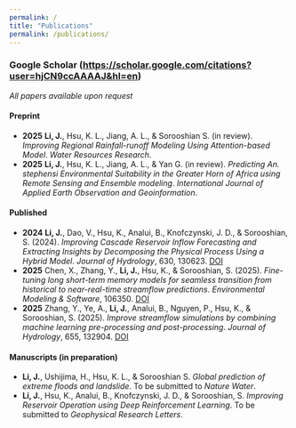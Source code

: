 ```yaml
---
permalink: /
title: "Publications"
permalink: /publications/
---
```

### Google Scholar (https://scholar.google.com/citations?user=hjCN9ccAAAAJ&hl=en)
_All papers available upon request_

#### Preprint

- **2025** **Li, J.**, Hsu, K. L., Jiang, A. L., & Sorooshian S. (in review). *Improving Regional Rainfall-runoff Modeling Using Attention-based Model*. *Water Resources Research*.
- **2025** **Li, J.**, Hsu, K. L., Jiang, A. L., & Yan G. (in review). *Predicting An. stephensi Environmental Suitability in the Greater Horn of Africa using Remote Sensing and Ensemble modeling*. *International Journal of Applied Earth Observation and Geoinformation*.

#### Published

- **2024** **Li, J.**, Dao, V., Hsu, K., Analui, B., Knofczynski, J. D., & Sorooshian, S. (2024). *Improving Cascade Reservoir Inflow Forecasting and Extracting Insights by Decomposing the Physical Process Using a Hybrid Model*. *Journal of Hydrology*, 630, 130623. [DOI](https://doi.org/10.1016/j.jhydrol.2024.130623)
- **2025** Chen, X., Zhang, Y., **Li, J.**, Hsu, K., & Sorooshian, S. (2025). *Fine-tuning long short-term memory models for seamless transition from historical to near-real-time streamflow predictions*. *Environmental Modeling & Software*, 106350. [DOI](https://doi.org/10.1016/j.envsoft.2025.106350)
- **2025** Zhang, Y., Ye, A., **Li, J.**, Analui, B., Nguyen, P., Hsu, K., & Sorooshian, S. (2025). *Improve streamflow simulations by combining machine learning pre-processing and post-processing*. *Journal of Hydrology*, 655, 132904. [DOI](https://doi.org/10.1016/j.jhydrol.2025.132904)

#### Manuscripts (in preparation)

- **Li, J.**,  Ushijima, H., Hsu, K. L., & Sorooshian S. *Global prediction of extreme floods and landslide*. To be submitted to *Nature Water*.
- **Li, J.**, Hsu, K., Analui, B., Knofczynski, J. D., & Sorooshian, S. *Improving Reservoir Operation using Deep Reinforcement Learning*. To be submitted to *Geophysical Research Letters*.
